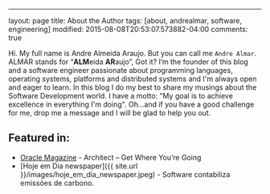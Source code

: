 ---
layout: page
title: About the Author
tags: [about, andrealmar, software, engineering]
modified: 2015-08-08T20:53:07.573882-04:00
comments: true

Hi. My full name is Andre Almeida Araujo. But you can call me `Andre Almar`. ALMAR stands for “**ALM**eida **AR**aujo”, Got it?
I’m the founder of this blog and a software engineer passionate about programming languages, operating systems, platforms and distributed systems and I'm always open and eager to learn. In this blog I do my best to share my musings about the Software Development world. I have a motto: "My goal is to achieve excellence in everything I'm doing". Oh...and if you have a good challenge for me, drop me a message and I will be glad to help you out.

## Featured in:

* [Oracle Magazine](http://www.oracle.com/technetwork/issue-archive/2015/15-may/o35architect-2541586.html) - Architect – Get Where You’re Going
* [Hoje em Dia newspaper]({{ site.url }}/images/hoje_em_dia_newspaper.jpeg) - Software contabiliza emissões de carbono.
